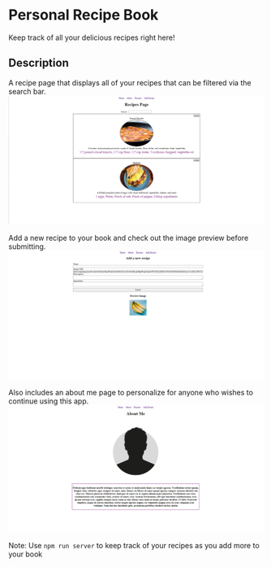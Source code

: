 # Personal Recipe Book
Keep track of all your delicious recipes right here!

## Description
A recipe page that displays all of your recipes that can be filtered via the search bar.
![alt-text](./ReadmeImages/recipes%20page.png)

Add a new recipe to your book and check out the image preview before submitting.
![alt-text](./ReadmeImages/Add%20new%20recipe.png)

Also includes an about me page to personalize for anyone who wishes to continue using this app.
![alt-text](./ReadmeImages/about%20me.png)

Note: Use `npm run server` to keep track of your recipes as you add more to your book